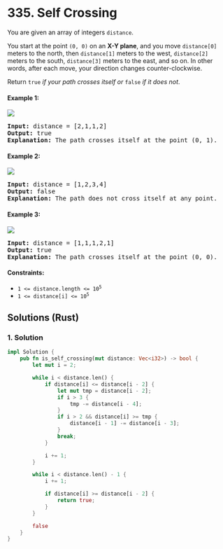 # 335. Self Crossing
You are given an array of integers `distance`.

You start at the point `(0, 0)` on an **X-Y plane**, and you move `distance[0]` meters to the north, then `distance[1]` meters to the west, `distance[2]` meters to the south, `distance[3]` meters to the east, and so on. In other words, after each move, your direction changes counter-clockwise.

Return `true` *if your path crosses itself or* `false` *if it does not*.

#### Example 1:
![](https://assets.leetcode.com/uploads/2022/12/21/11.jpg)
<pre>
<strong>Input:</strong> distance = [2,1,1,2]
<strong>Output:</strong> true
<strong>Explanation:</strong> The path crosses itself at the point (0, 1).
</pre>

#### Example 2:
![](https://assets.leetcode.com/uploads/2022/12/21/22.jpg)
<pre>
<strong>Input:</strong> distance = [1,2,3,4]
<strong>Output:</strong> false
<strong>Explanation:</strong> The path does not cross itself at any point.
</pre>

#### Example 3:
![](https://assets.leetcode.com/uploads/2022/12/21/33.jpg)
<pre>
<strong>Input:</strong> distance = [1,1,1,2,1]
<strong>Output:</strong> true
<strong>Explanation:</strong> The path crosses itself at the point (0, 0).
</pre>

#### Constraints:
* <code>1 <= distance.length <= 10<sup>5</sup></code>
* <code>1 <= distance[i] <= 10<sup>5</sup></code>

## Solutions (Rust)

### 1. Solution
```Rust
impl Solution {
    pub fn is_self_crossing(mut distance: Vec<i32>) -> bool {
        let mut i = 2;

        while i < distance.len() {
            if distance[i] <= distance[i - 2] {
                let mut tmp = distance[i - 2];
                if i > 3 {
                    tmp -= distance[i - 4];
                }
                if i > 2 && distance[i] >= tmp {
                    distance[i - 1] -= distance[i - 3];
                }
                break;
            }

            i += 1;
        }

        while i < distance.len() - 1 {
            i += 1;

            if distance[i] >= distance[i - 2] {
                return true;
            }
        }

        false
    }
}
```
